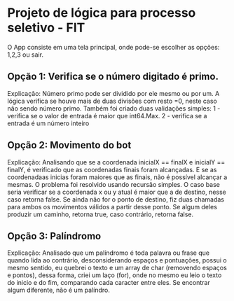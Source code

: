 # Projeto de lógica para processo seletivo - FIT

O App consiste em uma tela principal, onde pode-se escolher as opções: 1,2,3 ou sair.

## Opção 1: Verifica se o número digitado é primo.

Explicação: 
Número primo pode ser dividido por ele mesmo ou por um. A lógica verifica se houve mais de duas divisões com resto =0, neste caso não sendo número primo. 
Também foi criado duas validações simples:
1 - verifica se o valor de entrada é maior que int64.Max.
2 - verifica se a entrada é um número inteiro

## Opção 2: Movimento do bot

Explicação: 
Analisando que se a coordenada inicialX == finalX e inicialY == finalY, é verificado que as coordenadas finais foram alcançadas. E se as coordenadaas inicias foram maiores que as finais, não é possível alcançar a mesmas.
O problema foi resolvido usando recursão simples. O caso base seria verificar se a coordenada x ou y atual é maior que a de destino, nesse caso retorna false. Se ainda não for o ponto de destino, fiz duas chamadas para ambos os movimentos válidos a partir desse ponto. Se algum deles produzir um caminho, retorna true, caso contrário, retorna false.

## Opção 3: Palíndromo

Explicação: 
Analisado que um palíndromo é toda palavra ou frase que quando lida ao contrário, desconsiderando espaços e pontuações, possui o mesmo sentido, eu quebrei o texto e um array de char (removendo espaços e pontos), dessa forma, criei um laço (for), onde no mesmo eu leio o texto do inicio e do fim, comparando cada caracter entre eles. Se encontrar algum diferente, não é um palíndro.

